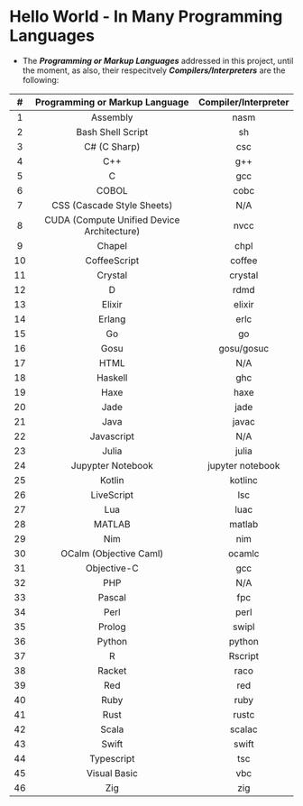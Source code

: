 # Hello World - In Many Programming Languages

* The **_Programming or Markup Languages_** addressed in this project, until the moment, as also, their respecitvely **_Compilers/Interpreters_** are the following:

| #  |  Programming or Markup Language            |  Compiler/Interpreter  |
|:--:|:------------------------------------------:|:----------------------:|
| 1  | Assembly                                   | nasm                   |
| 2  | Bash Shell Script                          | sh                     |
| 3  | C# (C Sharp)                               | csc                    |
| 4  | C++                                        | g++                    |
| 5  | C                                          | gcc                    |
| 6  | COBOL                                      | cobc                   |
| 7  | CSS (Cascade Style Sheets)                 | N/A                    |
| 8  | CUDA (Compute Unified Device Architecture) | nvcc                   |
| 9  | Chapel                                     | chpl                   |
| 10 | CoffeeScript                               | coffee                 |
| 11 | Crystal                                    | crystal                |
| 12 | D                                          | rdmd                   |
| 13 | Elixir                                     | elixir                 |
| 14 | Erlang                                     | erlc                   |
| 15 | Go                                         | go                     |
| 16 | Gosu                                       | gosu/gosuc             |
| 17 | HTML                                       | N/A                    |
| 18 | Haskell                                    | ghc                    |
| 19 | Haxe                                       | haxe                   |
| 20 | Jade                                       | jade                   |
| 21 | Java                                       | javac                  |
| 22 | Javascript                                 | N/A                    |
| 23 | Julia                                      | julia                  |
| 24 | Jupypter Notebook                          | jupyter notebook       |
| 25 | Kotlin                                     | kotlinc                |
| 26 | LiveScript                                 | lsc                    |
| 27 | Lua 	                                      | luac                   |
| 28 | MATLAB                                     | matlab                 |
| 29 | Nim 	                                      | nim                    |
| 30 | OCalm (Objective Caml)                     | ocamlc                 |
| 31 | Objective-C                                | gcc                    |  
| 32 | PHP                                        | N/A                    |
| 33 | Pascal 	                                  | fpc                    |
| 34 | Perl                                       | perl                   |
| 35 | Prolog                                     | swipl                  |
| 36 | Python                                     | python                 |
| 37 | R                                          | Rscript                |
| 38 | Racket                                     | raco                   |
| 39 | Red                                        | red                    |
| 40 | Ruby                                       | ruby                   |
| 41 | Rust                                       | rustc                  |
| 42 | Scala                                      | scalac                 |
| 43 | Swift                                      | swift                  |
| 44 | Typescript                                 | tsc                    |
| 45 | Visual Basic                               | vbc                    |
| 46 | Zig                                        | zig                    |
